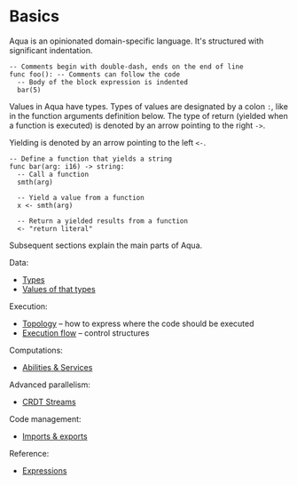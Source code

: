 # Basics

Aqua is an opinionated domain-specific language. It's structured with significant indentation.

```text
-- Comments begin with double-dash, ends on the end of line
func foo(): -- Comments can follow the code
  -- Body of the block expression is indented
  bar(5)
```

Values in Aqua have types. Types of values are designated by a colon `:`, like in the function arguments definition below. The type of return \(yielded when a function is executed\) is denoted by an arrow pointing to the right `->`.

Yielding is denoted by an arrow pointing to the left `<-`.

```text
-- Define a function that yields a string
func bar(arg: i16) -> string:
  -- Call a function
  smth(arg)
  
  -- Yield a value from a function
  x <- smth(arg)
  
  -- Return a yielded results from a function
  <- "return literal"
```

Subsequent sections explain the main parts of Aqua.

Data:

* [Types](types.md)
* [Values of that types](variables.md)

Execution:

* [Topology](topology.md) – how to express where the code should be executed
* [Execution flow](flow/) – control structures

Computations:

* [Abilities & Services](abilities-and-services.md)

Advanced parallelism:

* [CRDT Streams](crdt-streams.md)

Code management:

* [Imports & exports](statements-1.md)

Reference:

* [Expressions](expressions/)



